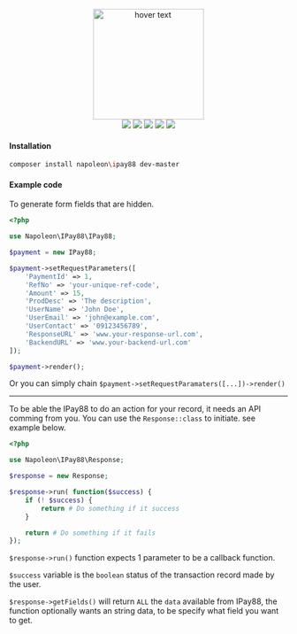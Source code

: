 <p align="center">
  <img src="https://www.ipay88.com/image/ipay88_logo_wide.png" width="200" title="hover text">
  <br />
  <img class="latest_stable_version_img" src="https://poser.pugx.org/napoleon/ipay88/v/stable?format=flat-square">
  <img class="total_img" src="https://poser.pugx.org/napoleon/ipay88/downloads?format=flat-square">
  <img class="latest_unstable_version_img" src="https://poser.pugx.org/napoleon/ipay88/v/unstable?format=flat-square">
  <img class="license_img" src="https://poser.pugx.org/napoleon/ipay88/license?format=flat-square">
  <img class="composer_img" src="/phpunit/phpunit/composerlock?format=flat-square">
</p>

#### Installation
``` sh
composer install napoleon\ipay88 dev-master
```

#### Example code

To generate form fields that are hidden.

``` php
<?php

use Napoleon\IPay88\IPay88;

$payment = new IPay88;

$payment->setRequestParameters([
    'PaymentId' => 1,
    'RefNo' => 'your-unique-ref-code',
    'Amount' => 15,
    'ProdDesc' => 'The description',
    'UserName' => 'John Doe',
    'UserEmail' => 'john@example.com',
    'UserContact' => '09123456789',
    'ResponseURL' => 'www.your-response-url.com',
    'BackendURL' => 'www.your-backend-url.com'
]);

$payment->render();

```
Or you can simply chain `$payment->setRequestParamaters([...])->render()`

___

To be able the IPay88 to do an action for your record, it needs an API comming from you.
You can use the `Response::class` to initiate. see example below.

``` php
<?php

use Napoleon\IPay88\Response;

$response = new Response;

$response->run( function($success) {
    if (! $success) {
        return # Do something if it success
    }

    return # Do something if it fails
});
```

`$response->run()` function expects 1 parameter to be a callback function.

`$success` variable is the `boolean` status of the transaction record made by the user.

`$response->getFields()` will return `ALL` the `data` available from IPay88, the function optionally wants an string data, to be specify what field you want to get.

